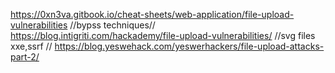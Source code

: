 https://0xn3va.gitbook.io/cheat-sheets/web-application/file-upload-vulnerabilities   //bypss techniques//
https://blog.intigriti.com/hackademy/file-upload-vulnerabilities/  //svg files xxe,ssrf //
https://blog.yeswehack.com/yeswerhackers/file-upload-attacks-part-2/
